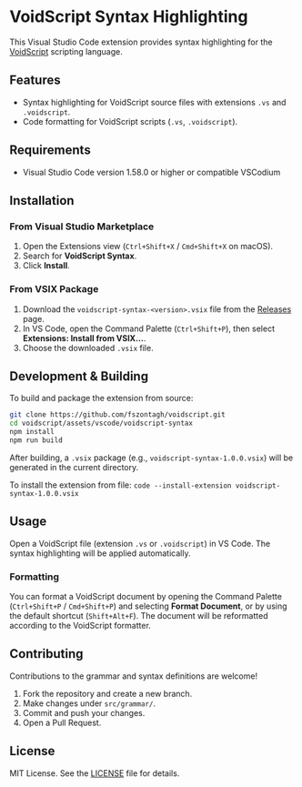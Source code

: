 # VoidScript Syntax Highlighting

This Visual Studio Code extension provides syntax highlighting for the [VoidScript](https://github.com/fszontagh/voidscript) scripting language.

## Features

- Syntax highlighting for VoidScript source files with extensions `.vs` and `.voidscript`.
- Code formatting for VoidScript scripts (`.vs`, `.voidscript`).

## Requirements

- Visual Studio Code version 1.58.0 or higher or compatible VSCodium

## Installation

### From Visual Studio Marketplace

1. Open the Extensions view (`Ctrl+Shift+X` / `Cmd+Shift+X` on macOS).
2. Search for **VoidScript Syntax**.
3. Click **Install**.

### From VSIX Package

1. Download the `voidscript-syntax-<version>.vsix` file from the [Releases](https://github.com/fszontagh/voidscript/releases) page.
2. In VS Code, open the Command Palette (`Ctrl+Shift+P`), then select **Extensions: Install from VSIX...**.
3. Choose the downloaded `.vsix` file.

## Development & Building

To build and package the extension from source:

```bash
git clone https://github.com/fszontagh/voidscript.git
cd voidscript/assets/vscode/voidscript-syntax
npm install
npm run build
```

After building, a `.vsix` package (e.g., `voidscript-syntax-1.0.0.vsix`) will be generated in the current directory.

To install the extension from file: `code --install-extension voidscript-syntax-1.0.0.vsix`

## Usage

Open a VoidScript file (extension `.vs` or `.voidscript`) in VS Code. The syntax highlighting will be applied automatically.

### Formatting

You can format a VoidScript document by opening the Command Palette (`Ctrl+Shift+P` / `Cmd+Shift+P`) and selecting **Format Document**, or by using the default shortcut (`Shift+Alt+F`). The document will be reformatted according to the VoidScript formatter.

## Contributing

Contributions to the grammar and syntax definitions are welcome!

1. Fork the repository and create a new branch.
2. Make changes under `src/grammar/`.
3. Commit and push your changes.
4. Open a Pull Request.

## License

MIT License. See the [LICENSE](LICENSE) file for details.
